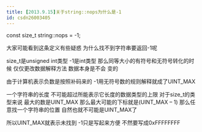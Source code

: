 ```yaml
---
title: [2013.9.15]关于string::nops为什么是-1
id: csdn26003405
---
```


const size_t string::nops = -1;

大家可能看到这条定义有些疑惑 为什么找不到字符串要返回-1呢

size_t是unsigned int类型 -1是int类型
那么同等大小的有符号和无符号转化的时候 仅仅更改数据解释方法 数据本身是不会
变的

由于计算机表示负数是按照补码来的 -1用无符号数的规则解释就成了UINT_MAX

一个字符串的长度 不可能超过所能表示它长度的数据类型的上限
对于size_t的类型来说 最大的数是UINT_MAX
那么最大可能的下标就是(UINT_MAX – 1)
那么任意找一个字符串的位置 自然也就不可能是UINT_MAX了

所以UINT_MAX就表示未找到 -1只是写起来方便 不然要写成0xFFFFFFFF